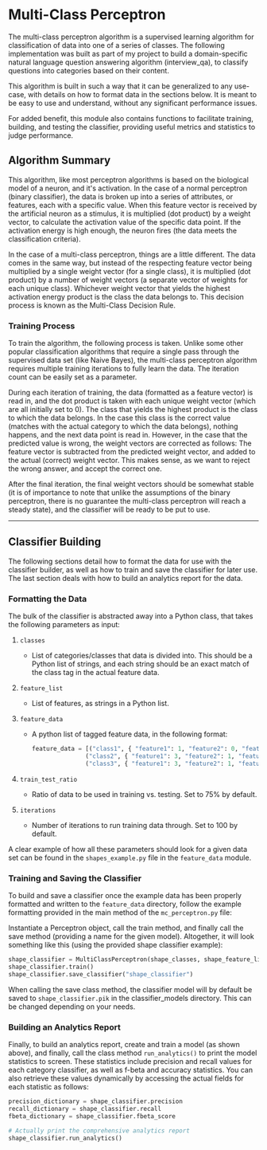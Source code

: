 # Multi-Class Perceptron

The multi-class perceptron algorithm is a supervised learning algorithm for classification of data into one of a series
of classes. The following implementation was built as part of my project to build a domain-specific natural language
question answering algorithm (interview_qa), to classify questions into categories based on their content.

This algorithm is built in such a way that it can be generalized to any use-case, with details on how to format data
in the sections below. It is meant to be easy to use and understand, without any significant performance issues.

For added benefit, this module also contains functions to facilitate training, building, and testing the classifier,
providing useful metrics and statistics to judge performance.

## Algorithm Summary ##

This algorithm, like most perceptron algorithms is based on the biological model of a neuron, and it's activation. In
the case of a normal perceptron (binary classifier), the data is broken up into a series of attributes, or features,
each with a specific value. When this feature vector is received by the artificial neuron as a stimulus, it is
multiplied (dot product) by a weight vector, to calculate the activation value of the specific data point. If the
activation energy is high enough, the neuron fires (the data meets the classification criteria).

In the case of a multi-class perceptron, things are a little different. The data comes in the same way, but instead of
the respecting feature vector being multiplied by a single weight vector (for a single class), it is multiplied
(dot product) by a number of weight vectors (a separate vector of weights for each unique class). Whichever weight vector
that yields the highest activation energy product is the class the data belongs to. This decision process is known as
the Multi-Class Decision Rule.

### Training Process ###

To train the algorithm, the following process is taken. Unlike some other popular classification algorithms that require
a single pass through the supervised data set (like Naive Bayes), the multi-class perceptron algorithm requires multiple
training iterations to fully learn the data. The iteration count can be easily set as a parameter.

During each iteration of training, the data (formatted as a feature vector) is read in, and the dot product is taken
with each unique weight vector (which are all initially set to 0). The class that yields the highest product is the class
to which the data belongs. In the case this class is the correct value (matches with the actual category to which the
data belongs), nothing happens, and the next data point is read in. However, in the case that the predicted value is
wrong, the weight vectors are corrected as follows: The feature vector is subtracted from the predicted weight vector,
and added to the actual (correct) weight vector. This makes sense, as we want to reject the wrong answer, and accept the
correct one.

After the final iteration, the final weight vectors should be somewhat stable (it is of importance to note that unlike
the assumptions of the binary perceptron, there is no guarantee the multi-class perceptron will reach a steady state),
and the classifier will be ready to be put to use.

------------------------------------------------------------------------------------------------------------------------

## Classifier Building ##

The following sections detail how to format the data for use with the classifier builder, as well as how to train and
save the classifier for later use. The last section deals with how to build an analytics report for the data.

### Formatting the Data ###

The bulk of the classifier is abstracted away into a Python class, that takes the following parameters as input:

1. `classes`
    - List of categories/classes that data is divided into. This should be a Python list of strings, and each string
      should be an exact match of the class tag in the actual feature data.

2. `feature_list`
    - List of features, as strings in a Python list.

3. `feature_data`
    - A python list of tagged feature data, in the following format:

       ```python
       feature_data = [("class1", { "feature1": 1, "feature2": 0, "feature3": 0 }),
                      ("class2", { "feature1": 3, "feature2": 1, "feature3": 1 }),
                      ("class3", { "feature1": 3, "feature2": 1, "feature3": 0 })]
       ```

4. `train_test_ratio`
    - Ratio of data to be used in training vs. testing. Set to 75% by default.

5. `iterations`
    - Number of iterations to run training data through. Set to 100 by default.

A clear example of how all these parameters should look for a given data set can be found in the `shapes_example.py`
file in the `feature_data` module.

### Training and Saving the Classifier ###

To build and save a classifier once the example data has been properly formatted and written to the `feature_data`
directory, follow the example formatting provided in the main method of the `mc_perceptron.py` file:

Instantiate a Perceptron object, call the train method, and finally call the save method (providing a name for the
given model). Altogether, it will look something like this (using the provided shape classifier example):

```python
shape_classifier = MultiClassPerceptron(shape_classes, shape_feature_list, shape_feature_data)
shape_classifier.train()
shape_classifier.save_classifier("shape_classifier")
```

When calling the save class method, the classifier model will by default be saved to `shape_classifier.pik` in the
classifier_models directory. This can be changed depending on your needs.

### Building an Analytics Report ###

Finally, to build an analytics report, create and train a model (as shown above), and finally, call the class method
`run_analytics()` to print the model statistics to screen. These statistics include precision and recall values for each
category classifier, as well as f-beta and accuracy statistics. You can also retrieve these values dynamically by
accessing the actual fields for each statistic as follows:

```python
precision_dictionary = shape_classifier.precision
recall_dictionary = shape_classifier.recall
fbeta_dictionary = shape_classifier.fbeta_score

# Actually print the comprehensive analytics report
shape_classifier.run_analytics()
```